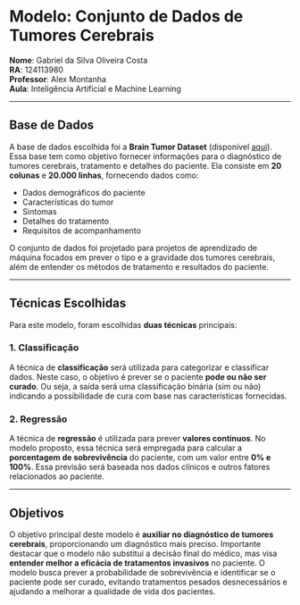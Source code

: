 # Modelo: Conjunto de Dados de Tumores Cerebrais

**Nome**: Gabriel da Silva Oliveira Costa  
**RA**: 124113980  
**Professor**: Alex Montanha  
**Aula**: Inteligência Artificial e Machine Learning  

---

## Base de Dados

A base de dados escolhida foi a **Brain Tumor Dataset** (disponível [aqui](https://www.kaggle.com/datasets/miadul/brain-tumor-dataset/data?select=brain_tumor_dataset.csv)). Essa base tem como objetivo fornecer informações para o diagnóstico de tumores cerebrais, tratamento e detalhes do paciente. Ela consiste em **20 colunas** e **20.000 linhas**, fornecendo dados como:

- Dados demográficos do paciente
- Características do tumor
- Sintomas
- Detalhes do tratamento
- Requisitos de acompanhamento

O conjunto de dados foi projetado para projetos de aprendizado de máquina focados em prever o tipo e a gravidade dos tumores cerebrais, além de entender os métodos de tratamento e resultados do paciente.

---

## Técnicas Escolhidas

Para este modelo, foram escolhidas **duas técnicas** principais:

### 1. **Classificação**
A técnica de **classificação** será utilizada para categorizar e classificar dados. Neste caso, o objetivo é prever se o paciente **pode ou não ser curado**. Ou seja, a saída será uma classificação binária (sim ou não) indicando a possibilidade de cura com base nas características fornecidas.

### 2. **Regressão**
A técnica de **regressão** é utilizada para prever **valores contínuos**. No modelo proposto, essa técnica será empregada para calcular a **porcentagem de sobrevivência** do paciente, com um valor entre **0% e 100%**. Essa previsão será baseada nos dados clínicos e outros fatores relacionados ao paciente.

---

## Objetivos

O objetivo principal deste modelo é **auxiliar no diagnóstico de tumores cerebrais**, proporcionando um diagnóstico mais preciso. Importante destacar que o modelo não substitui a decisão final do médico, mas visa **entender melhor a eficácia de tratamentos invasivos** no paciente. O modelo busca prever a probabilidade de sobrevivência e identificar se o paciente pode ser curado, evitando tratamentos pesados desnecessários e ajudando a melhorar a qualidade de vida dos pacientes.





